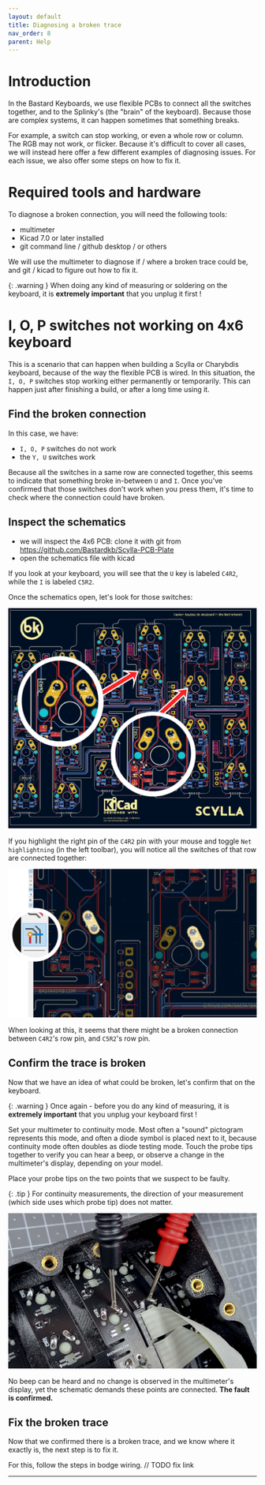 ```yaml
---
layout: default
title: Diagnosing a broken trace
nav_order: 8
parent: Help
---
```


# Introduction

In the Bastard Keyboards, we use flexible PCBs to connect all the switches together, and to the Splinky's (the "brain" of the keyboard). Because those are complex systems, it can happen sometimes that something breaks.

For example, a switch can stop working, or even a whole row or column. The RGB may not work, or flicker. Because it's difficult to cover all cases, we will instead here offer a few different examples of diagnosing issues. For each issue, we also offer some steps on how to fix it.

# Required tools and hardware

To diagnose a broken connection, you will need the following tools:

- multimeter
- Kicad 7.0 or later installed
- git command line / github desktop / or others

We will use the multimeter to diagnose if / where a broken trace could be, and git / kicad to figure out how to fix it.

{: .warning }
When doing any kind of measuring or soldering on the keyboard, it is **extremely important** that you unplug it first !

# I, O, P switches not working on 4x6 keyboard

This is a scenario that can happen when building a Scylla or Charybdis keyboard, because of the way the flexible PCB is wired. In this situation, the `I, O, P` switches stop working either permanently or temporarily. This can happen just after finishing a build, or after a long time using it.

## Find the broken connection

In this case, we have:
- `I, O, P` switches do not work
- the `Y, U` switches work

Because all the switches in a same row are connected together, this seems to indicate that something broke in-between `U` and `I`.
Once you've confirmed that those switches don't work when you press them, it's time to check where the connection could have broken.

## Inspect the schematics

- we will inspect the 4x6 PCB: clone it with git from https://github.com/Bastardkb/Scylla-PCB-Plate
- open the schematics file with kicad

If you look at your keyboard, you will see that the `U` key is labeled `C4R2`, while the `I` is labeled `C5R2`. 

Once the schematics open, let's look for those switches:

![](../assets/pics/debug/bodgewire/6.jpg)

If you highlight the right pin of the `C4R2` pin with your mouse and toggle `Net highlightning` (in the left toolbar), you will notice all the switches of that row are connected together:

![](../assets/pics/debug/bodgewire/7.jpg)

When looking at this, it seems that there might be a broken connection between `C4R2`'s row pin, and `C5R2`'s row pin.

## Confirm the trace is broken

Now that we have an idea of what could be broken, let's confirm that on the keyboard.

{: .warning }
Once again - before you do any kind of measuring, it is **extremely important** that you unplug your keyboard first !

Set your multimeter to continuity mode. Most often a "sound" pictogram represents this mode, and often a diode symbol is placed next to it, because continuity mode often doubles as diode testing mode. Touch the probe tips together to verify you can hear a beep, or observe a change in the multimeter's display, depending on your model.

Place your probe tips on the two points that we suspect to be faulty. 

{: .tip }
For continuity measurements, the direction of your measurement (which side uses which probe tip) does not matter.

![](../assets/pics/debug/bodgewire/1.jpg)

No beep can be heard and no change is observed in the multimeter's display, yet the schematic demands these points are connected. **The fault is confirmed.**

## Fix the broken trace

Now that we confirmed there is a broken trace, and we know where it exactly is, the next step is to fix it.

For this, follow the steps in bodge wiring.
// TODO fix link

----

[Discord]: https://www.bstkbd.com/discord

